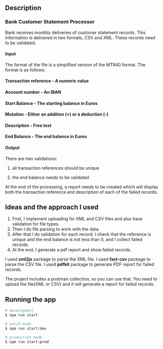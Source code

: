 ## Description

### Bank Customer Statement Processor
Bank receives monthly deliveries of customer statement records. This information is delivered in two formats, CSV and XML. These records need to be validated.

#### Input
The format of the file is a simplified version of the MT940 format. The format is as follows:
#### Transaction reference - A numeric value
#### Account number - An IBAN
#### Start Balance - The starting balance in Euros
#### Mutation - Either an addition (+) or a deduction (-)
#### Description - Free text
#### End Balance - The end balance in Euros 

#### Output
There are two validations:

1. all transaction references should be unique

2. the end balance needs to be validated

At the end of the processing, a report needs to be created which will display both the transaction reference and description of each of the failed records.

## Ideas and the approach I used
1. First, I implement uploading for XML and CSV files and also have validation for file types.
2. Then I do file parsing to work with the data. 
3. After that I do validation for each record. I check that the reference is unique and the end balance is not less than 0, and I collect failed records.
4. At the end, I generate a pdf report and show failed records.

I used **xml2js** package to parse the XML file. 
I used **fast-csv** package to parse the CSV file.
I used **pdfkit** package to generate PDF report for failed records.

The project includes a postman collection, so you can use that. You need to upload the file(XML or CSV) and it will generate a report for failed records.

## Running the app

```bash
# development
$ npm run start

# watch mode
$ npm run start:dev

# production mode
$ npm run start:prod
```
